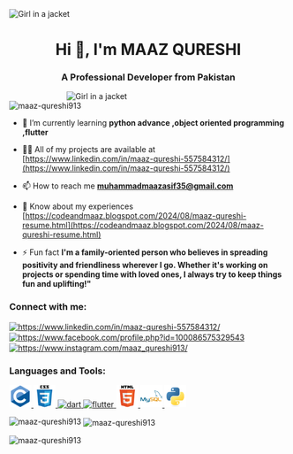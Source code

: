 <img src="https://media.licdn.com/dms/image/v2/D5616AQGSzDP2aZ6b_g/profile-displaybackgroundimage-shrink_350_1400/profile-displaybackgroundimage-shrink_350_1400/0/1727699955441?e=1733356800&v=beta&t=aBklyHNkHHXCQa5pJrGEKv08233xV7VPhydkHhKZyEo" alt="Girl in a jacket" >
<h1 align="center">Hi 👋, I'm MAAZ QURESHI</h1>
<h3 align="center">A Professional Developer from Pakistan</h3>
<img src="https://th.bing.com/th/id/OIP.gReLR6hZjwyBxHmfLN1AVwHaFj?rs=1&pid=ImgDetMain" alt="Girl in a jacket" align="right" width="400">
<p align="left"> <img src="https://komarev.com/ghpvc/?username=maaz-qureshi913&label=Profile%20views&color=0e75b6&style=flat" alt="maaz-qureshi913" /> </p>

- 🌱 I’m currently learning **python advance ,object oriented programming ,flutter**

- 👨‍💻 All of my projects are available at [https://www.linkedin.com/in/maaz-qureshi-557584312/](https://www.linkedin.com/in/maaz-qureshi-557584312/)

- 📫 How to reach me **muhammadmaazasif35@gmail.com**

- 📄 Know about my experiences [https://codeandmaaz.blogspot.com/2024/08/maaz-qureshi-resume.html](https://codeandmaaz.blogspot.com/2024/08/maaz-qureshi-resume.html)

- ⚡ Fun fact **I'm a family-oriented person who believes in spreading positivity and friendliness wherever I go. Whether it's working on projects or spending time with loved ones, I always try to keep things fun and uplifting!"**

<h3 align="left">Connect with me:</h3>
<p align="left">
<a href="https://linkedin.com/in/https://www.linkedin.com/in/maaz-qureshi-557584312/" target="blank"><img align="center" src="https://raw.githubusercontent.com/rahuldkjain/github-profile-readme-generator/master/src/images/icons/Social/linked-in-alt.svg" alt="https://www.linkedin.com/in/maaz-qureshi-557584312/" height="30" width="40" /></a>
<a href="https://fb.com/https://www.facebook.com/profile.php?id=100086575329543" target="blank"><img align="center" src="https://raw.githubusercontent.com/rahuldkjain/github-profile-readme-generator/master/src/images/icons/Social/facebook.svg" alt="https://www.facebook.com/profile.php?id=100086575329543" height="30" width="40" /></a>
<a href="https://instagram.com/https://www.instagram.com/maaz_qureshi913/" target="blank"><img align="center" src="https://raw.githubusercontent.com/rahuldkjain/github-profile-readme-generator/master/src/images/icons/Social/instagram.svg" alt="https://www.instagram.com/maaz_qureshi913/" height="30" width="40" /></a>
</p>

<h3 align="left">Languages and Tools:</h3>
<p align="left"> <a href="https://www.cprogramming.com/" target="_blank" rel="noreferrer"> <img src="https://raw.githubusercontent.com/devicons/devicon/master/icons/c/c-original.svg" alt="c" width="40" height="40"/> </a> <a href="https://www.w3schools.com/css/" target="_blank" rel="noreferrer"> <img src="https://raw.githubusercontent.com/devicons/devicon/master/icons/css3/css3-original-wordmark.svg" alt="css3" width="40" height="40"/> </a> <a href="https://dart.dev" target="_blank" rel="noreferrer"> <img src="https://www.vectorlogo.zone/logos/dartlang/dartlang-icon.svg" alt="dart" width="40" height="40"/> </a> <a href="https://flutter.dev" target="_blank" rel="noreferrer"> <img src="https://www.vectorlogo.zone/logos/flutterio/flutterio-icon.svg" alt="flutter" width="40" height="40"/> </a> <a href="https://www.w3.org/html/" target="_blank" rel="noreferrer"> <img src="https://raw.githubusercontent.com/devicons/devicon/master/icons/html5/html5-original-wordmark.svg" alt="html5" width="40" height="40"/> </a> <a href="https://www.mysql.com/" target="_blank" rel="noreferrer"> <img src="https://raw.githubusercontent.com/devicons/devicon/master/icons/mysql/mysql-original-wordmark.svg" alt="mysql" width="40" height="40"/> </a> <a href="https://www.python.org" target="_blank" rel="noreferrer"> <img src="https://raw.githubusercontent.com/devicons/devicon/master/icons/python/python-original.svg" alt="python" width="40" height="40"/> </a> </p>

<p><img align="left" src="https://github-readme-stats.vercel.app/api/top-langs?username=maaz-qureshi913&show_icons=true&locale=en&layout=compact" alt="maaz-qureshi913" /></p>

<p>&nbsp;<img align="center" src="https://github-readme-stats.vercel.app/api?username=maaz-qureshi913&show_icons=true&locale=en" alt="maaz-qureshi913" /></p>

<p><img align="center" src="https://github-readme-streak-stats.herokuapp.com/?user=maaz-qureshi913&" alt="maaz-qureshi913" /></p>
